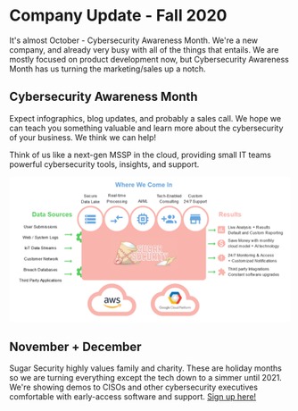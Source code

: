# Company Update - Fall 2020
It's almost October - Cybersecurity Awareness Month. We're a new company, and already very busy with all of the things that entails.
We are mostly focused on product development now, but Cybersecurity Awareness Month has us turning the marketing/sales up a notch. 

## Cybersecurity Awareness Month
Expect infographics, blog updates, and probably a sales call. We hope we can teach you something valuable and learn more about the cybersecurity of your business. We think we can help! 

Think of us like a next-gen MSSP in the cloud, providing small IT teams powerful cybersecurity tools, insights, and support.

![product](../assets/images/product.png)

## November + December
Sugar Security highly values family and charity. These are holiday months so we are turning everything except the tech down to a simmer until 2021. We're showing demos to CISOs and other cybersecurity executives comfortable with early-access software and support. [Sign up here!](https://sugarsecurity.com/welcome?utm_source=fall-blog)
